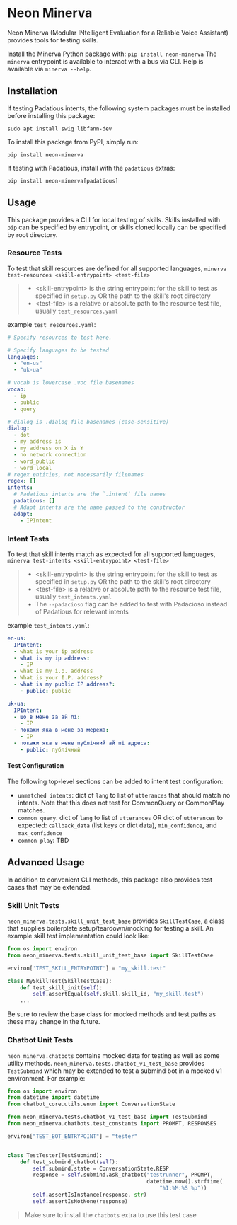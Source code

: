 # Neon Minerva
Neon Minerva (Modular INtelligent Evaluation for a Reliable Voice Assistant) 
provides tools for testing skills.

Install the Minerva Python package with: `pip install neon-minerva`
The `minerva` entrypoint is available to interact with a bus via CLI. 
Help is available via `minerva --help`.

## Installation
If testing Padatious intents, the following system packages must be 
installed before installing this package:
```shell
sudo apt install swig libfann-dev
```
To install this package from PyPI, simply run:
```shell
pip install neon-minerva
```

If testing with Padatious, install with the `padatious` extras:
```shell
pip install neon-minerva[padatious]
```

## Usage
This package provides a CLI for local testing of skills. Skills installed with 
`pip` can be specified by entrypoint, or skills cloned locally can be specified
by root directory.

### Resource Tests
To test that skill resources are defined for all supported languages,
`minerva test-resources <skill-entrypoint> <test-file>`
> - <skill-entrypoint\> is the string entrypoint for the skill to test as specified in `setup.py` OR the path to 
    the skill's root directory 
> - <test-file\> is a relative or absolute path to the resource test file, usually `test_resources.yaml`

example `test_resources.yaml`:
```yaml
# Specify resources to test here.

# Specify languages to be tested
languages:
  - "en-us"
  - "uk-ua"

# vocab is lowercase .voc file basenames
vocab:
  - ip
  - public
  - query

# dialog is .dialog file basenames (case-sensitive)
dialog:
  - dot
  - my address is
  - my address on X is Y
  - no network connection
  - word_public
  - word_local
# regex entities, not necessarily filenames
regex: []
intents:
  # Padatious intents are the `.intent` file names
  padatious: []
  # Adapt intents are the name passed to the constructor
  adapt:
    - IPIntent
```

### Intent Tests
To test that skill intents match as expected for all supported languages,
`minerva test-intents <skill-entrypoint> <test-file>`
> - <skill-entrypoint\> is the string entrypoint for the skill to test as specified in `setup.py` OR the path to 
    the skill's root directory 
> - <test-file\> is a relative or absolute path to the resource test file, usually `test_intents.yaml`
> - The `--padacioso` flag can be added to test with Padacioso instead of Padatious for relevant intents

example `test_intents.yaml`:
```yaml
en-us:
  IPIntent:
  - what is your ip address
  - what is my ip address:
    - IP
  - what is my i.p. address
  - What is your I.P. address?
  - what is my public IP address?:
    - public: public

uk-ua:
  IPIntent:
  - шо в мене за ай пі:
    - IP  
  - покажи яка в мене за мережа:
    - IP
  - покажи яка в мене публічний ай пі адреса:
    - public: публічний
```

#### Test Configuration
The following top-level sections can be added to intent test configuration:

- `unmatched intents`: dict of `lang` to list of `utterances` that should match 
  no intents. Note that this does not test for CommonQuery or CommonPlay matches.
- `common query`: dict of `lang` to list of `utterances` OR dict of `utterances`
  to expected: `callback_data` (list keys or dict data), `min_confidence`, and
  `max_confidence`
- `common play`: TBD

## Advanced Usage
In addition to convenient CLI methods, this package also provides test cases that
may be extended.

### Skill Unit Tests
`neon_minerva.tests.skill_unit_test_base` provides `SkillTestCase`, a class
that supplies boilerplate setup/teardown/mocking for testing a skill. An example
skill test implementation could look like:

```python
from os import environ
from neon_minerva.tests.skill_unit_test_base import SkillTestCase

environ['TEST_SKILL_ENTRYPOINT'] = "my_skill.test"

class MySkillTest(SkillTestCase):
    def test_skill_init(self):
        self.assertEqual(self.skill.skill_id, "my_skill.test")
    ...
```

Be sure to review the base class for mocked methods and test paths as these may
change in the future.

### Chatbot Unit Tests
`neon_minerva.chatbots` contains mocked data for testing as well as some utility
methods. `neon_minerva.tests.chatbot_v1_test_base` provides `TestSubmind` which
may be extended to test a submind bot in a mocked v1 environment. For example:

```python
from os import environ
from datetime import datetime
from chatbot_core.utils.enum import ConversationState

from neon_minerva.tests.chatbot_v1_test_base import TestSubmind
from neon_minerva.chatbots.test_constants import PROMPT, RESPONSES

environ["TEST_BOT_ENTRYPOINT"] = "tester"


class TestTester(TestSubmind):
    def test_submind_chatbot(self):
        self.submind.state = ConversationState.RESP
        response = self.submind.ask_chatbot("testrunner", PROMPT,
                                            datetime.now().strftime(
                                                "%I:%M:%S %p"))
        self.assertIsInstance(response, str)
        self.assertIsNotNone(response)
```
> Make sure to install the `chatbots` extra to use this test case
